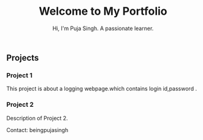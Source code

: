 <!DOCTYPE html>
<html lang="en">
<head>
    <meta charset="UTF-8">
    <meta name="viewport" content="width=device-width, initial-scale=1.0">
    <title>My Portfolio</title>
    <link rel="stylesheet" href="style.css">
</head>
<body>
    <header>
        <h1>Welcome to My Portfolio</h1>
        <p>Hi, I'm Puja Singh. A passionate learner.</p>
    </header>
    <section id="projects">
        <h2>Projects</h2>
        <div class="project">
            <h3>Project 1</h3>
            <p>This project is about a logging webpage.which contains login id,password .</p>
        </div>
        <div class="project">
            <h3>Project 2</h3>
            <p>Description of Project 2.</p>
        </div>
    </section>
    <footer>
        <p>Contact: beingpujasingh</p>
    </footer>
</body>
</html>
